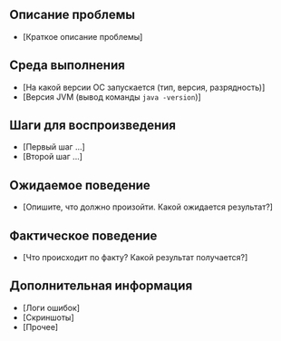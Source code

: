 ## Описание проблемы

- [Краткое описание проблемы]

## Среда выполнения

- [На какой версии ОС запускается (тип, версия, разрядность)]
- [Версия JVM (вывод команды `java -version`)] 

## Шаги для воспроизведения

- [Первый шаг ...]
- [Второй шаг ...]

## Ожидаемое поведение

- [Опишите, что должно произойти. Какой ожидается результат?]

## Фактическое поведение

- [Что происходит по факту? Какой результат получается?]

## Дополнительная информация

- [Логи ошибок]
- [Скриншоты]
- [Прочее]
